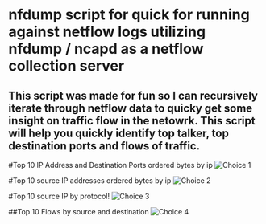 # nfdump script for quick for running against netflow logs utilizing nfdump / ncapd as a netflow collection server

## This script was made for fun so I can recursively iterate through netflow data to quicky get some insight on traffic flow in the netowrk. This script will help you quickly identify top talker, top destination ports and flows of traffic. 

#Top 10 IP Address and Destination Ports ordered bytes by ip
![Choice 1](https://user-images.githubusercontent.com/12386911/173273361-a217926f-39f5-4d35-987e-2b81bb8b235e.png)

#Top 10 source IP addresses ordered bytes by ip
![Choice 2](https://user-images.githubusercontent.com/12386911/173275532-85048d78-4a0e-44cc-aab1-6a317fdf3d07.png)

#Top 10 source IP by protocol!
![Choice 3](https://user-images.githubusercontent.com/12386911/173275619-8eaa2afb-4aac-466c-8cd2-e132a1b7538b.png)

##Top 10 Flows by source and destination
![Choice 4](https://user-images.githubusercontent.com/12386911/173275747-5a3f0035-1ecc-4263-b821-9f60c14ab880.png)
